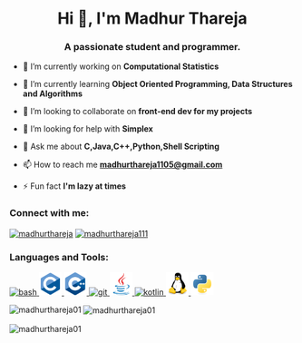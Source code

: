 <h1 align="center">Hi 👋, I'm Madhur Thareja</h1>
<h3 align="center">A passionate student and programmer.</h3>

- 🔭 I’m currently working on **Computational Statistics**

- 🌱 I’m currently learning **Object Oriented Programming, Data Structures and Algorithms**

- 👯 I’m looking to collaborate on **front-end dev for my projects**

- 🤝 I’m looking for help with **Simplex**

- 💬 Ask me about **C,Java,C++,Python,Shell Scripting**

- 📫 How to reach me **madhurthareja1105@gmail.com**

- ⚡ Fun fact **I'm lazy at times**

<h3 align="left">Connect with me:</h3>
<p align="left">
<a href="https://linkedin.com/in/madhurthareja" target="blank"><img align="center" src="https://raw.githubusercontent.com/rahuldkjain/github-profile-readme-generator/master/src/images/icons/Social/linked-in-alt.svg" alt="madhurthareja" height="30" width="40" /></a>
<a href="https://www.hackerrank.com/madhurthareja111" target="blank"><img align="center" src="https://raw.githubusercontent.com/rahuldkjain/github-profile-readme-generator/master/src/images/icons/Social/hackerrank.svg" alt="madhurthareja111" height="30" width="40" /></a>
</p>

<h3 align="left">Languages and Tools:</h3>
<p align="left"> <a href="https://www.gnu.org/software/bash/" target="_blank" rel="noreferrer"> <img src="https://www.vectorlogo.zone/logos/gnu_bash/gnu_bash-icon.svg" alt="bash" width="40" height="40"/> </a> <a href="https://www.cprogramming.com/" target="_blank" rel="noreferrer"> <img src="https://raw.githubusercontent.com/devicons/devicon/master/icons/c/c-original.svg" alt="c" width="40" height="40"/> </a> <a href="https://www.w3schools.com/cpp/" target="_blank" rel="noreferrer"> <img src="https://raw.githubusercontent.com/devicons/devicon/master/icons/cplusplus/cplusplus-original.svg" alt="cplusplus" width="40" height="40"/> </a> <a href="https://git-scm.com/" target="_blank" rel="noreferrer"> <img src="https://www.vectorlogo.zone/logos/git-scm/git-scm-icon.svg" alt="git" width="40" height="40"/> </a> <a href="https://www.java.com" target="_blank" rel="noreferrer"> <img src="https://raw.githubusercontent.com/devicons/devicon/master/icons/java/java-original.svg" alt="java" width="40" height="40"/> </a> <a href="https://kotlinlang.org" target="_blank" rel="noreferrer"> <img src="https://www.vectorlogo.zone/logos/kotlinlang/kotlinlang-icon.svg" alt="kotlin" width="40" height="40"/> </a> <a href="https://www.linux.org/" target="_blank" rel="noreferrer"> <img src="https://raw.githubusercontent.com/devicons/devicon/master/icons/linux/linux-original.svg" alt="linux" width="40" height="40"/> </a> <a href="https://www.python.org" target="_blank" rel="noreferrer"> <img src="https://raw.githubusercontent.com/devicons/devicon/master/icons/python/python-original.svg" alt="python" width="40" height="40"/> </a> </p>

<p><img align="left" src="https://github-readme-stats.vercel.app/api/top-langs?username=madhurthareja01&show_icons=true&locale=en&layout=compact" alt="madhurthareja01" /></p>

<p>&nbsp;<img align="center" src="https://github-readme-stats.vercel.app/api?username=madhurthareja01&show_icons=true&locale=en" alt="madhurthareja01" /></p>

<p><img align="center" src="https://github-readme-streak-stats.herokuapp.com/?user=madhurthareja01&" alt="madhurthareja01" /></p>


<!---
MadhurThareja01/MadhurThareja01 is a ✨ special ✨ repository because its `README.md` (this file) appears on your GitHub profile.
You can click the Preview link to take a look at your changes.
--->
